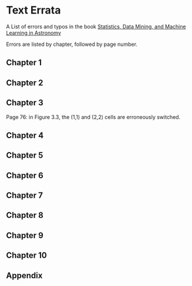# Text Errata

A List of errors and typos in the book
[Statistics, Data Mining, and Machine Learning in Astronomy](http://press.princeton.edu/titles/10159.html)

Errors are listed by chapter, followed by page number.

## Chapter 1



## Chapter 2



## Chapter 3

Page 76: in Figure 3.3, the (1,1) and (2,2) cells are erroneously switched.


## Chapter 4



## Chapter 5



## Chapter 6



## Chapter 7



## Chapter 8



## Chapter 9



## Chapter 10



## Appendix